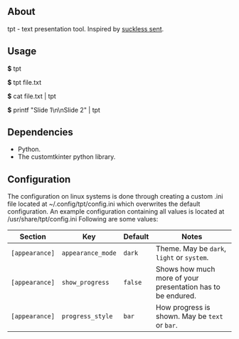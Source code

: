 ## About
tpt - text presentation tool.
Inspired by [suckless sent](https://tools.suckless.org/sent/).

## Usage
**$** tpt

**$** tpt file.txt

**$** cat file.txt | tpt

**$** printf "Slide 1\\n\\nSlide 2" | tpt

## Dependencies
* Python.
* The customtkinter python library.

## Configuration
The configuration on linux systems is done through creating a custom .ini file located at ~/.config/tpt/config.ini which overwrites the default configuration. 
An example configuration containing all values is located at /usr/share/tpt/config.ini
Following are some values:

| Section              | Key                | Default                | Notes                                              |
|----------------------|--------------------|------------------------|----------------------------------------------------|
| `[appearance]`       | `appearance_mode`  | `dark`                 | Theme. May be `dark`, `light` or `system`.         |
| `[appearance]`       | `show_progress`    | `false`                | Shows how much more of your presentation has to be endured. |
| `[appearance]`       | `progress_style`   | `bar`                  | How progress is shown. May be `text` or `bar`.     |
